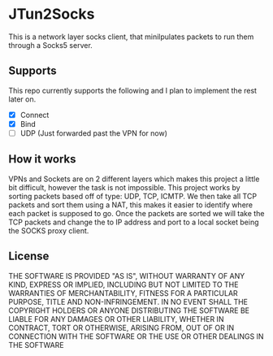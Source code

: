 JTun2Socks
===========

This is a network layer socks client, that minilpulates packets to run them through a Socks5 server.

Supports
-----------
This repo currently supports the following and I plan to implement the rest later on.

- [x] Connect
- [x] Bind
- [ ] UDP (Just forwarded past the VPN for now)

How it works
-----------
VPNs and Sockets are on 2 different layers which makes this project a little bit difficult, however the task is not impossible. This project works by sorting packets based off of type: UDP, TCP, ICMTP. We then take all TCP packets and sort them using a NAT, this makes it easier to identify where each packet is supposed to go. Once the packets are sorted we will take the TCP packets and change the to IP address and port to a local socket being the SOCKS proxy client.

License
-----------
THE SOFTWARE IS PROVIDED "AS IS", WITHOUT WARRANTY OF ANY KIND, EXPRESS OR IMPLIED, INCLUDING BUT NOT LIMITED TO THE WARRANTIES OF MERCHANTABILITY, FITNESS FOR A PARTICULAR PURPOSE, TITLE AND NON-INFRINGEMENT. IN NO EVENT SHALL THE COPYRIGHT HOLDERS OR ANYONE DISTRIBUTING THE SOFTWARE BE LIABLE FOR ANY DAMAGES OR OTHER LIABILITY, WHETHER IN CONTRACT, TORT OR OTHERWISE, ARISING FROM, OUT OF OR IN CONNECTION WITH THE SOFTWARE OR THE USE OR OTHER DEALINGS IN THE SOFTWARE
